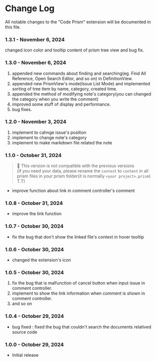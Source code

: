 # Change Log

All notable changes to the "Code Prism" extension will be documented in this file.

### 1.3.1 - November 6, 2024

changed icon color and tooltip content of prism tree view and bug fix.

### 1.3.0 - November 6, 2024

1. appended new commands about finding and searching(eg. Find All Reference, Open Search Editor, and so on) in DefinitionView.
2. appended new PrismView's mode(Issue List Mode) and implemented sorting of tree item by name, category, created time.
3. appended the method of modifying note's category(you can changed the category when you write the comment)
4. improved some stuff of display and performance.
5. bug fixes.

### 1.2.0 - November 3, 2024

1. implement to cahnge issue's position
2. implement to change note's category
3. implement to make markdown file related the note

### 1.1.0 - October 31, 2024

> 🚨 This version is not compatible with the previous versions  
>  (if you need your data, please rename the `context` to `content` in all prism files in your prism folder(it is normally `<your project>.prism`) T.T)

- improve function about link in comment controller's comment

### 1.0.8 - October 31, 2024

- improve the link function

### 1.0.7 - October 30, 2024

- fix the bug that don't show the linked file's context in hover tooltip

### 1.0.6 - October 30, 2024

- changed the extension's icon

### 1.0.5 - October 30, 2024

1. fix the bug that is malfunction of cancel button when input issue in comment controller.
2. implement to show the link information when comment is shown in comment controller.
3. and so on

### 1.0.4 - October 29, 2024

- bug fixed : fixed the bug that couldn't search the documents relatived source code

### 1.0.0 - October 29, 2024

- Initial release
